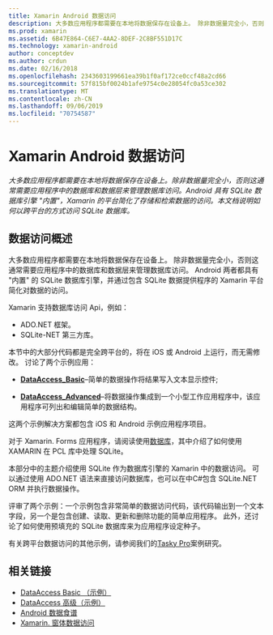 ```yaml
---
title: Xamarin Android 数据访问
description: 大多数应用程序都需要在本地将数据保存在设备上。 除非数据量完全小，否则这通常需要应用程序中的数据库和数据层来管理数据库访问。  Android 具有 SQLite 数据库引擎 "内置"，Xamarin 的平台简化了存储和检索数据的访问。 本文档说明如何以跨平台的方式访问 SQLite 数据库。
ms.prod: xamarin
ms.assetid: 6B47E864-C6E7-4AA2-8DEF-2C8BF551D17C
ms.technology: xamarin-android
author: conceptdev
ms.author: crdun
ms.date: 02/16/2018
ms.openlocfilehash: 2343603199661ea39b1f0af172ce0ccf48a2cd66
ms.sourcegitcommit: 57f815bf0024b1afe9754c0e28054fc0a53ce302
ms.translationtype: MT
ms.contentlocale: zh-CN
ms.lasthandoff: 09/06/2019
ms.locfileid: "70754587"
---
```

# <a name="xamarinandroid-data-access"></a>Xamarin Android 数据访问

_大多数应用程序都需要在本地将数据保存在设备上。除非数据量完全小，否则这通常需要应用程序中的数据库和数据层来管理数据库访问。Android 具有 SQLite 数据库引擎 "内置"，Xamarin 的平台简化了存储和检索数据的访问。本文档说明如何以跨平台的方式访问 SQLite 数据库。_

## <a name="data-access-overview"></a>数据访问概述

大多数应用程序都需要在本地将数据保存在设备上。 除非数据量完全小，否则这通常需要应用程序中的数据库和数据层来管理数据库访问。 Android 两者都具有 "内置" 的 SQLite 数据库引擎，并通过包含 SQLite 数据提供程序的 Xamarin 平台简化对数据的访问。

Xamarin 支持数据库访问 Api，例如：

- ADO.NET 框架。
- SQLite-NET 第三方库。

本节中的大部分代码都是完全跨平台的，将在 iOS 或 Android 上运行，而无需修改。 讨论了两个示例应用：

- [**DataAccess_Basic**](https://github.com/xamarin/mobile-samples/tree/master/DataAccess/Basic)&ndash;简单的数据操作将结果写入文本显示控件;

- [**DataAccess_Advanced**](https://github.com/xamarin/mobile-samples/tree/master/DataAccess/Advanced)&ndash;将数据操作集成到一个小型工作应用程序中，该应用程序可列出和编辑简单的数据结构。

这两个示例解决方案都包含 iOS 和 Android 示例应用程序项目。

对于 Xamarin. Forms 应用程序，请阅读使用[数据库](~/xamarin-forms/data-cloud/data/databases.md)，其中介绍了如何使用 XAMARIN 在 PCL 库中处理 SQLite。

本部分中的主题介绍使用 SQLite 作为数据库引擎的 Xamarin 中的数据访问。 可以通过使用 ADO.NET 语法来直接访问数据库，也可以在中C#包含 SQLite.NET ORM 并执行数据操作。

评审了两个示例：一个示例包含非常简单的数据访问代码，该代码输出到一个文本字段，另一个是包含创建、读取、更新和删除功能的简单应用程序。 此外，还讨论了如何使用预填充的 SQLite 数据库来为应用程序设定种子。

有关跨平台数据访问的其他示例，请参阅我们的[Tasky Pro](~/cross-platform/app-fundamentals/building-cross-platform-applications/case-study-tasky.md)案例研究。

## <a name="related-links"></a>相关链接

- [DataAccess Basic （示例）](https://github.com/xamarin/mobile-samples/tree/master/DataAccess/Basic)
- [DataAccess 高级（示例）](https://github.com/xamarin/mobile-samples/tree/master/DataAccess/Advanced)
- [Android 数据食谱](https://github.com/xamarin/recipes/tree/master/Recipes/android/data)
- [Xamarin. 窗体数据访问](~/xamarin-forms/data-cloud/data/databases.md)
